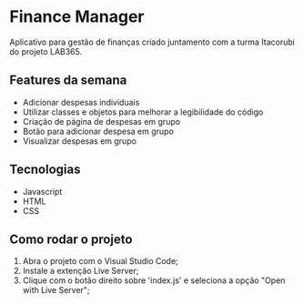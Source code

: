 # Finance Manager

Aplicativo para gestão de finanças criado juntamento com a turma Itacorubi do projeto LAB365.

## Features da semana

- Adicionar despesas individuais
- Utilizar classes e objetos para melhorar a legibilidade do código
- Criação de página de despesas em grupo
- Botão para adicionar despesa em grupo
- Visualizar despesas em grupo

## Tecnologias

- Javascript
- HTML
- CSS

## Como rodar o projeto

1. Abra o projeto com o Visual Studio Code;
2. Instale a extenção Live Server;
3. Clique com o botão direito sobre 'index.js' e seleciona a opção "Open with Live Server";
